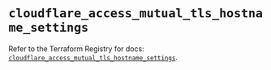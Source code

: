 # `cloudflare_access_mutual_tls_hostname_settings`

Refer to the Terraform Registry for docs: [`cloudflare_access_mutual_tls_hostname_settings`](https://registry.terraform.io/providers/cloudflare/cloudflare/4.36.0/docs/resources/access_mutual_tls_hostname_settings).

